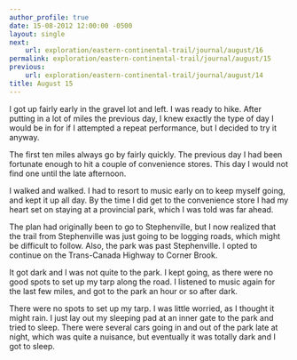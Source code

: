 ```yaml
---
author_profile: true
date: 15-08-2012 12:00:00 -0500
layout: single
next:
    url: exploration/eastern-continental-trail/journal/august/16
permalink: exploration/eastern-continental-trail/journal/august/15
previous:
    url: exploration/eastern-continental-trail/journal/august/14
title: August 15
---
```

I got up fairly early in the gravel lot and left. I was ready to hike. After putting in a lot of miles the previous day, I knew exactly the type of day I would be in for if I attempted a repeat performance, but I decided to try it anyway.

The first ten miles always go by fairly quickly. The previous day I had been fortunate enough to hit a couple of convenience stores. This day I would not find one until the late afternoon.

I walked and walked. I had to resort to music early on to keep myself going, and kept it up all day. By the time I did get to the convenience store I had my heart set on staying at a provincial park, which I was told was far ahead.

The plan had originally been to go to Stephenville, but I now realized that the trail from Stephenville was just going to be logging roads, which might be difficult to follow. Also, the park was past Stephenville. I opted to continue on the Trans-Canada Highway to Corner Brook.

It got dark and I was not quite to the park. I kept going, as there were no good spots to set up my tarp along the road. I listened to music again for the last few miles, and got to the park an hour or so after dark.

There were no spots to set up my tarp. I was little worried, as I thought it might rain. I just lay out my sleeping pad at an inner gate to the park and tried to sleep. There were several cars going in and out of the park late at night, which was quite a nuisance, but eventually it was totally dark and I got to sleep.